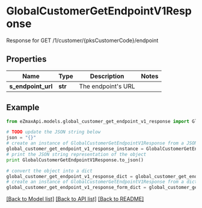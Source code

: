 # GlobalCustomerGetEndpointV1Response

Response for GET /1/customer/{pksCustomerCode}/endpoint

## Properties
Name | Type | Description | Notes
------------ | ------------- | ------------- | -------------
**s_endpoint_url** | **str** | The endpoint&#39;s URL | 

## Example

```python
from eZmaxApi.models.global_customer_get_endpoint_v1_response import GlobalCustomerGetEndpointV1Response

# TODO update the JSON string below
json = "{}"
# create an instance of GlobalCustomerGetEndpointV1Response from a JSON string
global_customer_get_endpoint_v1_response_instance = GlobalCustomerGetEndpointV1Response.from_json(json)
# print the JSON string representation of the object
print GlobalCustomerGetEndpointV1Response.to_json()

# convert the object into a dict
global_customer_get_endpoint_v1_response_dict = global_customer_get_endpoint_v1_response_instance.to_dict()
# create an instance of GlobalCustomerGetEndpointV1Response from a dict
global_customer_get_endpoint_v1_response_form_dict = global_customer_get_endpoint_v1_response.from_dict(global_customer_get_endpoint_v1_response_dict)
```
[[Back to Model list]](../README.md#documentation-for-models) [[Back to API list]](../README.md#documentation-for-api-endpoints) [[Back to README]](../README.md)



